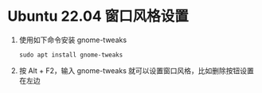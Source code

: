# Ubuntu 22.04 窗口风格设置

1. 使用如下命令安装 gnome-tweaks

	```shell
	sudo apt install gnome-tweaks
	```

2. 按 Alt + F2，输入 gnome-tweaks 就可以设置窗口风格，比如删除按钮设置在左边


